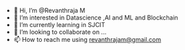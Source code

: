 - 👋 Hi, I’m @Revanthraja M
- 👀 I’m interested in Datascience ,AI and ML and Blockchain
- 🌱 I’m currently learning in SJCIT
- 💞️ I’m looking to collaborate on ...
- 📫 How to reach me using revanthrajam@gmail.com

<!---
Revanthraja/Revanthraja is a ✨ special ✨ repository because its `README.md` (this file) appears on your GitHub profile.
You can click the Preview link to take a look at your changes.
--->
